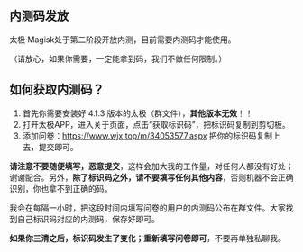 ## 内测码发放

太极·Magisk处于第二阶段开放内测，目前需要内测码才能使用。

（请放心，如果你需要，一定能拿到码，我们不做任何限制。）

## 如何获取内测码？

1. 首先你需要安装好 4.1.3 版本的太极（群文件），**其他版本无效**！！
2. 打开太极APP，进入关于页面，点击“获取标识码”，把标识码复制到剪切板。
3. 添加问卷：https://www.wjx.top/m/34053577.aspx  把你的标识码复制上去，提交即可。

**请注意不要随便填写，恶意提交**，这样会加大我的工作量，对任何人都没有好处；谢谢配合。另外，**除了标识码之外，请不要填写任何其他内容**，否则机器不会正确识别，你也拿不到正确的码。



我会在每隔一小时，把这段时间内填写问卷的用户的内测码公布在群文件。大家找到自己标识码对应的内测码，保存好即可。

**如果你三清之后，标识码发生了变化；重新填写问卷即可**，不要再单独私聊我。